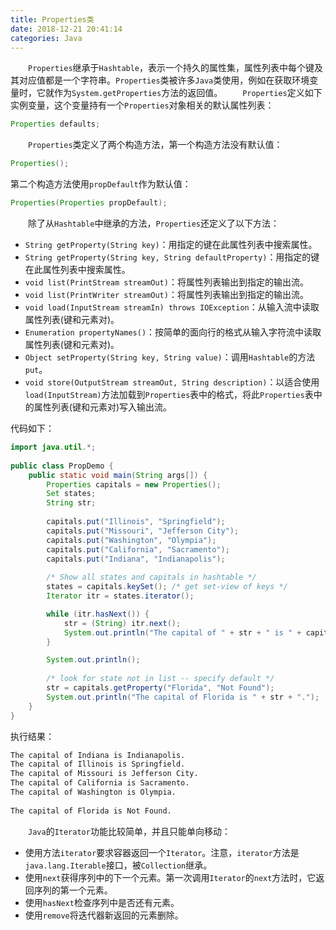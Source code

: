 ```yaml
---
title: Properties类
date: 2018-12-21 20:41:14
categories: Java
---
```

&emsp;&emsp;`Properties`继承于`Hashtable`，表示一个持久的属性集，属性列表中每个键及其对应值都是一个字符串。`Properties`类被许多`Java`类使用，例如在获取环境变量时，它就作为`System.getProperties`方法的返回值。
&emsp;&emsp;`Properties`定义如下实例变量，这个变量持有一个`Properties`对象相关的默认属性列表：

``` java
Properties defaults;
```

&emsp;&emsp;`Properties`类定义了两个构造方法，第一个构造方法没有默认值：

``` java
Properties();
```

第二个构造方法使用`propDefault`作为默认值：

``` java
Properties(Properties propDefault);
```

&emsp;&emsp;除了从`Hashtable`中继承的方法，`Properties`还定义了以下方法：

- `String getProperty(String key)`：用指定的键在此属性列表中搜索属性。
- `String getProperty(String key, String defaultProperty)`：用指定的键在此属性列表中搜索属性。
- `void list(PrintStream streamOut)`：将属性列表输出到指定的输出流。
- `void list(PrintWriter streamOut)`：将属性列表输出到指定的输出流。
- `void load(InputStream streamIn) throws IOException`：从输入流中读取属性列表(键和元素对)。
- `Enumeration propertyNames()`：按简单的面向行的格式从输入字符流中读取属性列表(键和元素对)。
- `Object setProperty(String key, String value)`：调用`Hashtable`的方法`put`。
- `void store(OutputStream streamOut, String description)`：以适合使用`load(InputStream)`方法加载到`Properties`表中的格式，将此`Properties`表中的属性列表(键和元素对)写入输出流。

代码如下：

``` java
import java.util.*;
​
public class PropDemo {
    public static void main(String args[]) {
        Properties capitals = new Properties();
        Set states;
        String str;
​
        capitals.put("Illinois", "Springfield");
        capitals.put("Missouri", "Jefferson City");
        capitals.put("Washington", "Olympia");
        capitals.put("California", "Sacramento");
        capitals.put("Indiana", "Indianapolis");
​
        /* Show all states and capitals in hashtable */
        states = capitals.keySet(); /* get set-view of keys */
        Iterator itr = states.iterator();

        while (itr.hasNext()) {
            str = (String) itr.next();
            System.out.println("The capital of " + str + " is " + capitals.getProperty(str) + ".");
        }

        System.out.println();
​
        /* look for state not in list -- specify default */
        str = capitals.getProperty("Florida", "Not Found");
        System.out.println("The capital of Florida is " + str + ".");
    }
}
```

执行结果：

``` bash
The capital of Indiana is Indianapolis.
The capital of Illinois is Springfield.
The capital of Missouri is Jefferson City.
The capital of California is Sacramento.
The capital of Washington is Olympia.
​
The capital of Florida is Not Found.
```

&emsp;&emsp;`Java`的`Iterator`功能比较简单，并且只能单向移动：

- 使用方法`iterator`要求容器返回一个`Iterator`。注意，`iterator`方法是`java.lang.Iterable`接口，被`Collection`继承。
- 使用`next`获得序列中的下一个元素。第一次调用`Iterator`的`next`方法时，它返回序列的第一个元素。
- 使用`hasNext`检查序列中是否还有元素。
- 使用`remove`将迭代器新返回的元素删除。